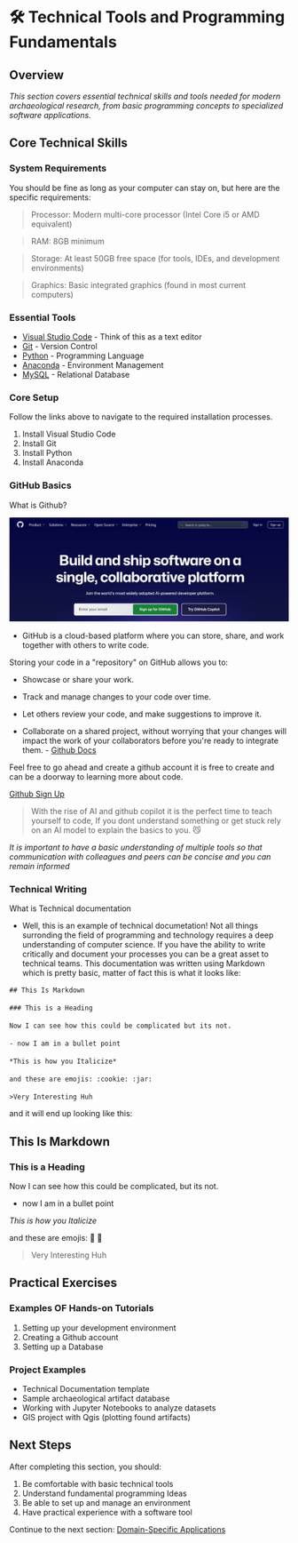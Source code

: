 # 🛠️ Technical Tools and Programming Fundamentals

## Overview

*This section covers essential technical skills and tools needed for modern archaeological research, from basic programming concepts to specialized software applications.*

## Core Technical Skills

### System Requirements 
You should be fine as long as your computer can stay on, but here are the specific requirements:

>Processor: Modern multi-core processor (Intel Core i5 or AMD equivalent)

>RAM: 8GB minimum 

>Storage: At least 50GB free space (for tools, IDEs, and development environments)

>Graphics: Basic integrated graphics (found in most current computers)


### Essential Tools
- [Visual Studio Code](https://code.visualstudio.com/) - Think of this as a text editor
- [Git](https://git-scm.com/downloads) - Version Control
- [Python](http://python.org/) - Programming Language
- [Anaconda](https://www.anaconda.com/docs/tools/working-with-conda/ide-tutorials/vscode) - Environment Management
- [MySQL](https://www.mysql.com/) - Relational Database
###  Core Setup
Follow the links above to navigate to the required installation processes.

1. Install Visual Studio Code
2. Install Git
3. Install Python
4. Install Anaconda


### GitHub Basics

What is Github?

![Github](assets/githubLandingPage.png)

- GitHub is a cloud-based platform where you can store, share, and work together with others to write code.

Storing your code in a "repository" on GitHub allows you to:

- Showcase or share your work.
    
- Track and manage changes to your code over time.
    
- Let others review your code, and make suggestions to improve it.
    
- Collaborate on a shared project, without worrying that your changes will impact the work of your collaborators before you're ready to integrate them. - [Github Docs](https://docs.github.com/en/get-started/start-your-journey/about-github-and-git)

Feel free to go ahead and create a github account it is free to create and can be a doorway to learning more about code.

[Github Sign Up](https://github.com/)

> With the rise of AI and github copilot it is the perfect time to teach yourself to code, If you dont understand something or get stuck rely on an AI model to explain the basics to you. :smirk_cat:

*It is important to have a basic understanding of multiple tools so that communication with colleagues and peers can be concise and you can remain informed* 

### Technical Writing

What is Technical documentation

- Well, this is an example of technical documetation!
  Not all things surronding the field of programming and technology requires a deep understanding of computer science. If you have the ability to write critically and document your processes you can be a great asset to technical teams. 
  This documentation was written using Markdown which is pretty basic, matter of fact this is what it looks like: 

```
## This Is Markdown 

### This is a Heading 

Now I can see how this could be complicated but its not.

- now I am in a bullet point 

*This is how you Italicize*

and these are emojis: :cookie: :jar:

>Very Interesting Huh 

```
and it will end up looking like this: 

## This Is Markdown 

### This is a Heading 

Now I can see how this could be complicated, but its not.

- now I am in a bullet point 

*This is how you Italicize*

and these are emojis: :cookie: :jar:

>Very Interesting Huh 




## Practical Exercises

### Examples OF Hands-on Tutorials
1. Setting up your development environment
2. Creating a Github account
3. Setting up a Database 

### Project Examples
- Technical Documentation template
- Sample archaeological artifact database 
- Working with Jupyter Notebooks to analyze datasets
- GIS project with Qgis (plotting found artifacts)


## Next Steps

After completing this section, you should:

1. Be comfortable with basic technical tools
2. Understand fundamental programming Ideas
3. Be able to set up and manage an environment
4. Have practical experience with a software tool

Continue to the next section: [Domain-Specific Applications](../students/domain-applications.md) 